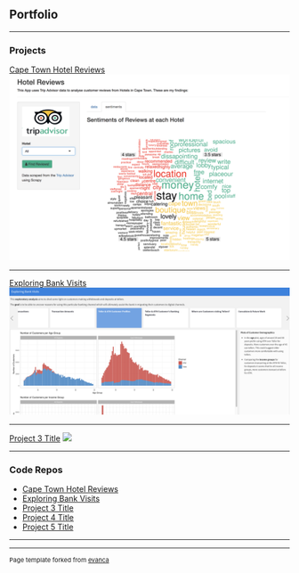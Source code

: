 ## Portfolio

---

### Projects 

[Cape Town Hotel Reviews](https://data-interludes.shinyapps.io/tripadvisorviz/)
<img src="images/app_preview.png?raw=true"/>

---
[Exploring Bank Visits](/pdf/sample_presentation.pdf)
<img src="images/storyboard.png?raw=true"/>

---
[Project 3 Title](http://example.com/)
<img src="images/dummy_thumbnail.jpg?raw=true"/>

---

### Code Repos

- [Cape Town Hotel Reviews](https://github.com/kirsh85/data_science_portfolio/tree/master/webscaping_tripadvisor)
- [Exploring Bank Visits](https://github.com/kirsh85/data_science_portfolio/tree/master/exploring_bank_visits)
- [Project 3 Title](https://github.com/kirsh85/data_science_portfolio/tree/master/webscaping_tripadvisor)
- [Project 4 Title](http://example.com/)
- [Project 5 Title](http://example.com/)

---




---
<p style="font-size:11px">Page template forked from <a href="https://github.com/evanca/quick-portfolio">evanca</a></p>
<!-- Remove above link if you don't want to attibute -->
